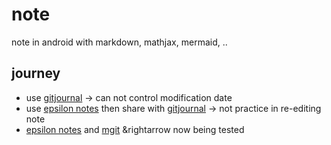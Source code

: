 # note
note in android with markdown, mathjax, mermaid, ..

## journey
+ use [gitjournal](https://github.com/GitJournal/GitJournal) &rightarrow; can not control modification date 
+ use [epsilon notes](https://github.com/ekartoyev/epsilonnotes) then share with [gitjournal](https://github.com/GitJournal/GitJournal) &rightarrow; not practice in re-editing note
+ [epsilon notes](https://github.com/ekartoyev/epsilonnotes) and [mgit](https://github.com/maks/MGit) &rightarrow now being tested
